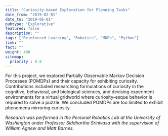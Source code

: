 ```yaml
---
title: "Curiosity-based Exploration for Planning Tasks"
date_from: "2019-02-01"
date_to: "2019-06-01"
pubtype: "Explorative"
featured: false
description: ""
tags: ["Reinforced Learning", "Robotics", "MDPs", "Python"]
link: ""
fact: ""
weight: 400
sitemap:
  priority : 0.8
---
```


For this project, we explored Partially Observable Markov Decision Processes (POMDPs) and their capacity for exhibiting curiosity. Contributions included researching formulations of curiosity in the cognitive, behavioral, and biological sciences, and devising experiment environments for a virtual gridworld where curiosity-esque behavior is required to solve a puzzle. We concluded POMDPs are too limited to exhibit phenomena mirroring curiosity.

*Research was performed in the Personal Robotics Lab at the University of Washington under Professor Siddhartha Srinivasa with the supervision of William Agnew and Matt Barnes.*